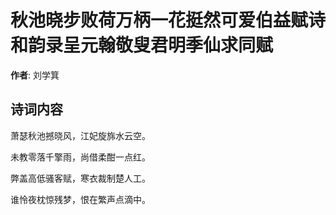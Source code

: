 # 秋池晓步败荷万柄一花挺然可爱伯益赋诗和韵录呈元翰敬叟君明季仙求同赋

**作者**: 刘学箕

## 诗词内容

萧瑟秋池撼晓风，江妃旋旆水云空。

未教零落千擎雨，尚借柔酣一点红。

弊盖高低骚客赋，寒衣裁制楚人工。

谁怜夜枕惊残梦，恨在繁声点滴中。

